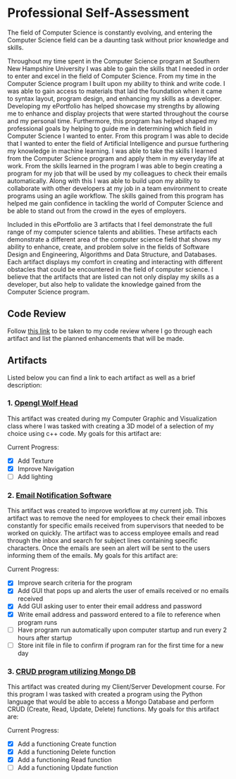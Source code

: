 # Professional Self-Assessment

The field of Computer Science is constantly evolving, and entering the Computer Science field can be a daunting task without prior knowledge and skills.

Throughout my time spent in the Computer Science program at Southern New Hampshire University I was able to gain the skills that I needed in order to enter and excel in the field of Computer Science. From my time in the Computer Science program I built upon my ability to think and write code. I was able to gain access to materials that laid the foundation when it came to syntax layout, program design, and enhancing my skills as a developer. Developing my ePortfolio has helped showcase my strengths by allowing me to enhance and display projects that were started throughout the course and my personal time. Furthermore, this program has helped shaped my professional goals by helping to guide me in determining which field in Computer Science I wanted to enter. From this program I was able to decide that I wanted to enter the field of Artificial Intelligence and pursue furthering my knowledge in machine learning. I was able to take the skills I learned from the Computer Science program and apply them in my everyday life at work. From the skills learned in the program I was able to begin creating a program for my job that will be used by my colleagues to check their emails automatically. Along with this I was able to build upon my ability to collaborate with other developers at my job in a team environment to create programs using an agile workflow. The skills gained from this program has helped me gain confidence in tackling the world of Computer Science and be able to stand out from the crowd in the eyes of employers.

Included in this ePortfolio are 3 artifacts that I feel demonstrate the full range of my computer science talents and abilities. These artifacts each demonstrate a different area of the computer science field that shows my ability to enhance, create, and problem solve in the fields of Software Design and Engineering, Algorithms and Data Structure, and Databases. Each artifact displays my comfort in creating and interacting with different obstacles that could be encountered in the field of computer science. I believe that the artifacts that are listed can not only display my skills as a developer, but also help to validate the knowledge gained from the Computer Science program.

## Code Review

Follow [this link](https://youtu.be/lyZpw21SdSo) to be taken to my code review where I go through each artifact and list the planned enhancements that will be made. 

## Artifacts

Listed below you can find a link to each artifact as well as a brief description:

### 1. [Opengl Wolf Head](https://joeyf12.github.io/wolfhead)

This artifact was created during my Computer Graphic and Visualization class where I was tasked with creating a 3D model of a selection of my choice using c++ code. My goals for this artifact are:

Current Progress:
- [x] Add Texture
- [x] Improve Navigation
- [ ] Add lighting

### 2. [Email Notification Software](https://joeyf12.github.io/emailsoftware)

This artifact was created to improve workflow at my current job. This artifact was to remove the need for employees to check their email inboxes constantly for specific emails received from supervisors that needed to be worked on quickly. The artifact was to access employee emails and read through the inbox and search for subject lines containing specific characters. Once the emails are seen an alert will be sent to the users informing them of the emails. My goals for this artifact are: 

Current Progress:
- [x] Improve search criteria for the program
- [x] Add GUI that pops up and alerts the user of emails received or no emails received
- [x] Add GUI asking user to enter their email address and password
- [x] Write email address and password entered to a file to reference when program runs
- [ ] Have program run automatically upon computer startup and run every 2 hours after startup
- [ ] Store init file in file to confirm if program ran for the first time for a new day

### 3. [CRUD program utilizing Mongo DB](https://joeyf12.github.io/CRUDmongo)

This artifact was created during my Client/Server Development course. For this program I was tasked with created a program using the Python language that would be able to access a Mongo Database and perform CRUD  (Create, Read, Update, Delete) functions. My goals for this artifact are:

Current Progress:
- [x] Add a functioning Create function
- [x] Add a functioning Delete function
- [x] Add a functioning Read function
- [ ] Add a functioning Update function
